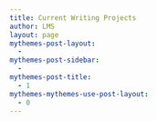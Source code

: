```yaml
---
title: Current Writing Projects
author: LMS
layout: page
mythemes-post-layout:
  - 
mythemes-post-sidebar:
  - 
mythemes-post-title:
  - 1
mythemes-mythemes-use-post-layout:
  - 0
---
```

